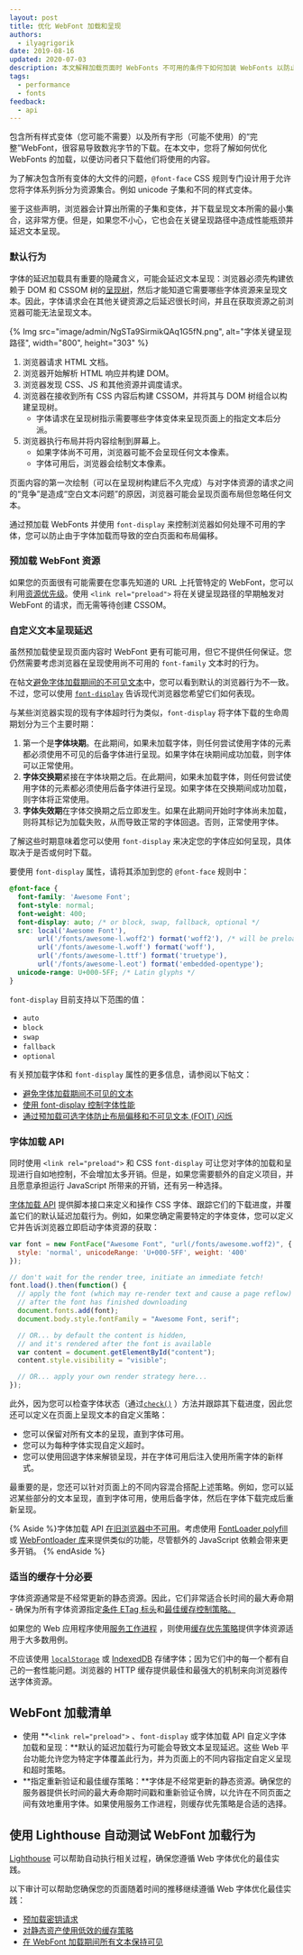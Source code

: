 ```yaml
---
layout: post
title: 优化 WebFont 加载和呈现
authors:
  - ilyagrigorik
date: 2019-08-16
updated: 2020-07-03
description: 本文解释加载页面时 WebFonts 不可用的条件下如何加装 WebFonts 以防止布局偏移和空白页面。
tags:
  - performance
  - fonts
feedback:
  - api
---
```


包含所有样式变体（您可能不需要）以及所有字形（可能不使用）的“完整”WebFont，很容易导致数兆字节的下载。在本文中，您将了解如何优化 WebFonts 的加载，以便访问者只下载他们将使用的内容。

为了解决包含所有变体的大文件的问题，`@font-face` CSS 规则专门设计用于允许您将字体系列拆分为资源集合。例如 unicode 子集和不同的样式变体。

鉴于这些声明，浏览器会计算出所需的子集和变体，并下载呈现文本所需的最小集合，这非常方便。但是，如果您不小心，它也会在关键呈现路径中造成性能瓶颈并延迟文本呈现。

### 默认行为

字体的延迟加载具有重要的隐藏含义，可能会延迟文本呈现：浏览器必须先构建依赖于 DOM 和 CSSOM 树的[呈现树](https://developers.google.com/web/fundamentals/performance/critical-rendering-path/render-tree-construction)，然后才能知道它需要哪些字体资源来呈现文本。因此，字体请求会在其他关键资源之后延迟很长时间，并且在获取资源之前浏览器可能无法呈现文本。

{% Img src="image/admin/NgSTa9SirmikQAq1G5fN.png", alt="字体关键呈现路径", width="800", height="303" %}

1. 浏览器请求 HTML 文档。
2. 浏览器开始解析 HTML 响应并构建 DOM。
3. 浏览器发现 CSS、JS 和其他资源并调度请求。
4. 浏览器在接收到所有 CSS 内容后构建 CSSOM，并将其与 DOM 树组合以构建呈现树。
    - 字体请求在呈现树指示需要哪些字体变体来呈现页面上的指定文本后分派。
5. 浏览器执行布局并将内容绘制到屏幕上。
    - 如果字体尚不可用，浏览器可能不会呈现任何文本像素。
    - 字体可用后，浏览器会绘制文本像素。

页面内容的第一次绘制（可以在呈现树构建后不久完成）与对字体资源的请求之间的“竞争”是造成“空白文本问题”的原因，浏览器可能会呈现页面布局但忽略任何文本。

通过预加载 WebFonts 并使用 `font-display` 来控制浏览器如何处理不可用的字体，您可以防止由于字体加载而导致的空白页面和布局偏移。

### 预加载 WebFont 资源

如果您的页面很有可能需要在您事先知道的 URL 上托管特定的 WebFont，您可以利用[资源优先级](https://developers.google.com/web/fundamentals/performance/resource-prioritization)。使用 `<link rel="preload">` 将在关键呈现路径的早期触发对 WebFont 的请求，而无需等待创建 CSSOM。

### 自定义文本呈现延迟

虽然预加载使呈现页面内容时 WebFont 更有可能可用，但它不提供任何保证。您仍然需要考虑浏览器在呈现使用尚不可用的 `font-family` 文本时的行为。

在帖文[避免字体加载期间的不可见文本](/avoid-invisible-text/)中，您可以看到默认的浏览器行为不一致。不过，您可以使用 [`font-display`](https://developer.mozilla.org/docs/Web/CSS/@font-face/font-display) 告诉现代浏览器您希望它们如何表现。

与某些浏览器实现的现有字体超时行为类似，`font-display` 将字体下载的生命周期划分为三个主要时期：

1. 第一个是**字体块期**。在此期间，如果未加载字体，则任何尝试使用字体的元素都必须使用不可见的后备字体进行呈现。如果字体在块期间成功加载，则字体可以正常使用。
2. **字体交换期**紧接在字体块期之后。在此期间，如果未加载字体，则任何尝试使用字体的元素都必须使用后备字体进行呈现。如果字体在交换期间成功加载，则字体将正常使用。
3. **字体失效期**在字体交换期之后立即发生。如果在此期间开始时字体尚未加载，则将其标记为加载失败，从而导致正常的字体回退。否则，正常使用字体。

了解这些时期意味着您可以使用 `font-display` 来决定您的字体应如何呈现，具体取决于是否或何时下载。

要使用 `font-display` 属性，请将其添加到您的 `@font-face` 规则中：

```css
@font-face {
  font-family: 'Awesome Font';
  font-style: normal;
  font-weight: 400;
  font-display: auto; /* or block, swap, fallback, optional */
  src: local('Awesome Font'),
       url('/fonts/awesome-l.woff2') format('woff2'), /* will be preloaded */
       url('/fonts/awesome-l.woff') format('woff'),
       url('/fonts/awesome-l.ttf') format('truetype'),
       url('/fonts/awesome-l.eot') format('embedded-opentype');
  unicode-range: U+000-5FF; /* Latin glyphs */
}
```

`font-display` 目前支持以下范围的值：

- `auto`
- `block`
- `swap`
- `fallback`
- `optional`

有关预加载字体和 `font-display` 属性的更多信息，请参阅以下帖文：

- [避免字体加载期间不可见的文本](/avoid-invisible-text/)
- [使用 font-display 控制字体性能](https://developers.google.com/web/updates/2016/02/font-display)
- [通过预加载可选字体防止布局偏移和不可见文本 (FOIT) 闪烁](/preload-optional-fonts/)

### 字体加载 API

同时使用 `<link rel="preload">` 和 CSS `font-display` 可让您对字体的加载和呈现进行自如地控制，不会增加太多开销。但是，如果您需要额外的自定义项目，并且愿意承担运行 JavaScript 所带来的开销，还有另一种选择。

[字体加载 API](https://www.w3.org/TR/css-font-loading/) 提供脚本接口来定义和操作 CSS 字体、跟踪它们的下载进度，并覆盖它们的默认延迟加载行为。例如，如果您确定需要特定的字体变体，您可以定义它并告诉浏览器立即启动字体资源的获取：

```javascript
var font = new FontFace("Awesome Font", "url(/fonts/awesome.woff2)", {
  style: 'normal', unicodeRange: 'U+000-5FF', weight: '400'
});

// don't wait for the render tree, initiate an immediate fetch!
font.load().then(function() {
  // apply the font (which may re-render text and cause a page reflow)
  // after the font has finished downloading
  document.fonts.add(font);
  document.body.style.fontFamily = "Awesome Font, serif";

  // OR... by default the content is hidden,
  // and it's rendered after the font is available
  var content = document.getElementById("content");
  content.style.visibility = "visible";

  // OR... apply your own render strategy here...
});
```

此外，因为您可以检查字体状态（通过[`check()`](https://www.w3.org/TR/css-font-loading/#font-face-set-check) ）方法并跟踪其下载进度，因此您还可以定义在页面上呈现文本的自定义策略：

- 您可以保留对所有文本的呈现，直到字体可用。
- 您可以为每种字体实现自定义超时。
- 您可以使用回退字体来解锁呈现，并在字体可用后注入使用所需字体的新样式。

最重要的是，您还可以针对页面上的不同内容混合搭配上述策略。例如，您可以延迟某些部分的文本呈现，直到字体可用，使用后备字体，然后在字体下载完成后重新呈现。

{% Aside %}字体加载 API [在旧浏览器中不可用](http://caniuse.com/#feat=font-loading)。考虑使用 [FontLoader polyfill](https://github.com/bramstein/fontloader) 或 [WebFontloader 库](https://github.com/typekit/webfontloader)来提供类似的功能，尽管额外的 JavaScript 依赖会带来更多开销。 {% endAside %}

### 适当的缓存十分必要

字体资源通常是不经常更新的静态资源。因此，它们非常适合长时间的最大寿命期 - 确保为所有字体资源指定[条件 ETag 标头](https://developers.google.com/web/fundamentals/performance/optimizing-content-efficiency/http-caching#validating-cached-responses-with-etags)和[最佳缓存控制策略。](https://developers.google.com/web/fundamentals/performance/optimizing-content-efficiency/http-caching#cache-control)

如果您的 Web 应用程序使用[服务工作进程](https://developer.chrome.com/docs/workbox/service-worker-overview/) ，则使用[缓存优先策略](https://developers.google.com/web/fundamentals/instant-and-offline/offline-cookbook/#cache-then-network)提供字体资源适用于大多数用例。

不应该使用 [`localStorage`](https://developer.mozilla.org/docs/Web/API/Window/localStorage) 或 [IndexedDB](https://developer.mozilla.org/docs/Web/API/IndexedDB_API) 存储字体；因为它们中的每一个都有自己的一套性能问题。浏览器的 HTTP 缓存提供最佳和最强大的机制来向浏览器传送字体资源。

## WebFont 加载清单

- 使用 **`<link rel="preload">` 、`font-display` 或字体加载 API 自定义字体加载和呈现：**默认的延迟加载行为可能会导致文本呈现延迟。这些 Web 平台功能允许您为特定字体覆盖此行为，并为页面上的不同内容指定自定义呈现和超时策略。
- **指定重新验证和最佳缓存策略：**字体是不经常更新的静态资源。确保您的服务器提供长时间的最大寿命期时间戳和重新验证令牌，以允许在不同页面之间有效地重用字体。如果使用服务工作进程，则缓存优先策略是合适的选择。

## 使用 Lighthouse 自动测试 WebFont 加载行为

[Lighthouse](https://developer.chrome.com/docs/lighthouse/overview/) 可以帮助自动执行相关过程，确保您遵循 Web 字体优化的最佳实践。

以下审计可以帮助您确保您的页面随着时间的推移继续遵循 Web 字体优化最佳实践：

- [预加载密钥请求](/uses-rel-preload/)
- [对静态资产使用低效的缓存策略](/uses-long-cache-ttl/)
- [在 WebFont 加载期间所有文本保持可见](/font-display/)
